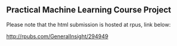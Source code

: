 
## Practical Machine Learning Course Project

Please note that the html submission is hosted at rpus, link below:

http://rpubs.com/GeneralInsight/294949




